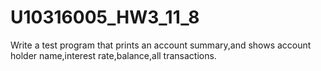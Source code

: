 # U10316005_HW3_11_8
Write a test program that prints an account summary,and shows account holder name,interest rate,balance,all transactions. 
